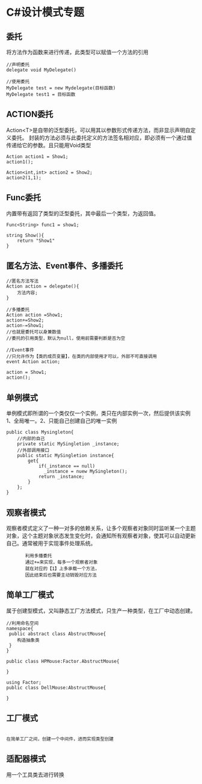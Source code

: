 # C\#设计模式专题
## 委托
将方法作为函数来进行传递，此类型可以赋值一个方法的引用
```Csharp
//声明委托
delegate void MyDelegate()

//使用委托
MyDelegate test = new Mydelegate(目标函数)
MyDelegate test1 = 目标函数
```

## ACTION委托
Action\<T\>是自带的泛型委托，可以用其以参数形式传递方法，而非显示声明自定义委托。
封装的方法必须与此委托定义的方法签名相对应，即必须有一个通过值传递给它的参数。且只能用Void类型
```Csharp
Action action1 = Show1;
action1();

Action<int,int> action2 = Show2;
action2(1,1);
```

## Func委托
内置带有返回了类型的泛型委托，其中最后一个类型，为返回值。
```Csharp
Func<String> func1 = show1;

string Show(){
    return "Show1"
}
```

## 匿名方法、Event事件、多播委托
```Csharp
//匿名方法写法
Action action = delegate(){
    方法内容;
}

//多播委托
Action action =Show1;
action+=Show2;
action-=Show1;
//也就是委托可以身兼数值
//委托的引用类型，默认为null，使用前需要判断是否为空

//Event事件
//只允许作为【类的成员变量】，在类的内部使用才可以，外部不可直接调用
event Action action;

action = Show1;
action();
```

## 单例模式
单例模式即所谓的一个类仅仅一个实例，类只在内部实例一次，然后提供该实例
1、全局唯一。2、只能自己创建自己的唯一实例

```Csharp
public class Mysingleton{
	//内部的自己
	private static MySingletion _instance;
	//外部调用接口
	public static MySingletion instance{
		get{
			if(_instance == null)
			  _instance = nuew MySingleton();
			return _instance;
		}
	};
}
```

## 观察者模式
观察者模式定义了一种一对多的依赖关系，让多个观察者对象同时监听某一个主题对象，这个主题对象状态发生变化时，会通知所有观察者对象，使其可以自动更新自己。通常被用于实现事件处理系统。
```Csharp
       利用多播委托
       通过+=来实现，每多一个观察者对象
       就在对应的【1】上多承载一个方法，
       因此结束后也需要主动销毁对应方法       
```

## 简单工厂模式
属于创建型模式，又叫静态工厂方法模式，只生产一种类型，在工厂中动态创建。
```Csharp
//利用命名空间
namespace{
 public abstract class AbstructMouse{
    构造抽象类
 }
}

public class HPMouse:Factor.AbstructMouse{
    
}

using Factor;
public class DellMouse:AbstructMouse{
    
}
```

## 工厂模式
```Csharp

在简单工厂之间，创建一个中间件，进而实现类型创建

```

## 适配器模式
用一个工具类去进行转换

